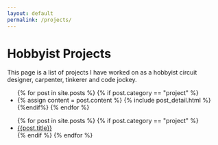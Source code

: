 ```yaml
---
layout: default
permalink: /projects/
---
```


<!-- This code loads all posts and displays them -->
<top>
	<div class="container">
	<h1> Hobbyist Projects</h1>
	<p> This page is a list of projects I have worked on as a hobbyist circuit designer, carpenter, tinkerer and code jockey. </p>
	</div>
</top>
<div class="row">
<div class="span1">
	<ul>
	  {% for post in site.posts %}
	  	  {% if post.category == "project" %}
	    <li>
	      {% assign content = post.content %}
	      {% include post_detail.html %}
	    </li>
	    {%endif%}
	  {% endfor %}
	</ul>
</div>	

<div class="span2">
<div class="floating-list">
	<ul>
	  {% for post in site.posts %}
	  {% if post.category == "project" %}
	    <li>
	      <a href="#{{ post.title }}"> {{post.title}} </a>
	    </li>
	  {% endif %}
	  {% endfor %}
	</ul>
</div>
</div>	
</div>

